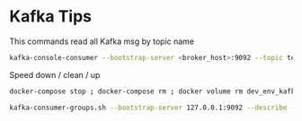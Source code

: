 # Kafka Tips

This commands read all Kafka msg by topic name
````bash
kafka-console-consumer --bootstrap-server <broker_host>:9092 --topic test --from-beginning
````

Speed down / clean / up
````bash
docker-compose stop ; docker-compose rm ; docker volume rm dev_env_kafka_data ; docker volume rm dev_env_zoo_log_data ; docker volume rm dev_env_zoo_data; docker-compose up -d --build
````

````bash
kafka-consumer-groups.sh --bootstrap-server 127.0.0.1:9092 --describe --group test-consumer-group
````
